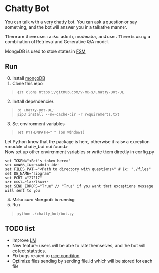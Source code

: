 # Chatty Bot

You can talk with a very chatty bot. 
You can ask a question or say something, and the bot will answer you in a talkative manner. 

There are three user ranks: admin, moderator, and user.
There is using a combination of Retrieval and Generative Q/A model.

MongoDB is used to store states in [FSM](https://en.wikipedia.org/wiki/Finite-state_machine/)

## Run

0. Install [mongoDB](https://www.mongodb.com/)
1. Clone this repo
> `git clone https://github.com/v-mk-s/Chatty-Bot-DL`
2. Install dependencies
> `cd Chatty-Bot-DL/`  
> `pip3 install --no-cache-dir -r requirements.txt`
3. Set environment variables
> `set PYTHONPATH="." (on Windows)`

Let Python know that the package is here, otherwise it raise a exception «module chatty_bot not found»  
Now set up other environment variables or write them directly in config.py

```
set TOKEN="<Bot's token here>"
set OWNER_ID="<Admin id>"
set FILES_PATH="<Path to directory with questions>" # Ex: "./files"
set DB_NAME="aiogram"
set PORT ="27017"
set HOST="localhost"
set SEND_ERRORS="True" // "True" if you want that exceptions message will sent to you
```
4. Make sure Mongodb is running
5. Run  
>  `python ./chatty_bot/bot.py`
> 
> 
## TODO list
* Improve [LM](https://en.wikipedia.org/wiki/Language_model/)
* New feature: users will be able to rate themselves, and the bot will collect statistics.
* Fix bugs related to [race condition](https://en.wikipedia.org/wiki/Race_condition/)
* Optimize files sending by sending file_id which will be stored for each file
